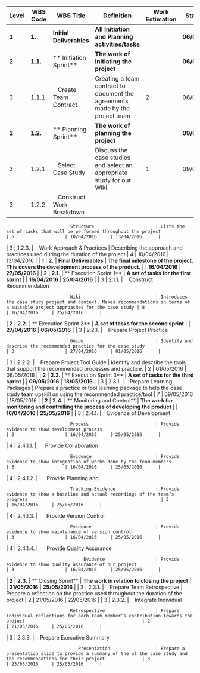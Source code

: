| **Level** | **WBS Code** | **WBS Title**                  | **Definition**                                                                                                                    | **Work Estimation** | **Start Date** | **Finish Date** |
|-----------|--------------|--------------------------------|-----------------------------------------------------------------------------------------------------------------------------------|---------------------|----------------|-----------------|
| **1**     | **1.**       | **Initial Deliverables**       | **All Initiation and Planning activities/tasks**                                                                                  |                     | **06/04/2016** | **15/04/2016**  |
| **2**     | **1.1.**     | ** Initiation Sprint**         | **The work of initiating the project**                                                                                            |                     | **06/04/2016** | **08/04/2016**  |
| 3         | 1.1.1.       |    Create Team Contract        | Creating a team contract to document the agreements made by the project team                                                      | 2                   | 06/04/2016     | 08/04/2016      |
| **2**     | **1.2.**     | ** Planning Sprint**           | **The work of planning the project**                                                                                              |                     | **09/04/2016** | **13/04/2016**  |
| 3         | 1.2.1.       |    Select Case Study           | Discuss the case studies and select an appropriate study for our Wiki                                                             | 1                   | 09/04/2016     | 10/04/2016      |
| 3         | 1.2.2.       |    Construct Work Breakdown    
                                                            
                            Structure                       | Lists the set of tasks that will be performed throughout the project                                                              | 5                   | 10/04/2016     | 13/04/2016      |
| 3         | 1.2.3.       |    Work Approach & Practices   | Describing the approach and practices used during the duration of the project                                                     | 4                   | 10/04/2016     | 13/04/2016      |
| **1**     | **2.**       | **Final Deliverables**         | **The final milestone of the project. This covers the development process of the product.**                                       |                     | **16/04/2016** | **27/05/2016**  |
| **2**     | **2.1.**     | ** Execution Sprint 1**        | **A set of tasks for the first sprint**                                                                                           |                     | **16/04/2016** | **25/04/2016**  |
| 3         | 2.1.1.       |    Construct Recommendation    
                                                            
                            Wiki                            | Introduces the case study project and context. Makes recommendations in terms of a suitable project approaches for the case study | 8                   | 16/04/2016     | 25/04/2016      |
| **2**     | **2.2.**     | ** Execution Sprint 2**        | **A set of tasks for the second sprint**                                                                                          |                     | **27/04/2016** | **06/05/2016**  |
| 3         | 2.2.1.       |    Prepare Project Practice    
                                                            
                            Guide                           | Identify and describe the recommended practice for the case study                                                                 | 3                   | 27/04/2016     | 01/05/2016      |
| 3         | 2.2.2.       |    Prepare Project Tool Guide  | Identify and describe the tools that support the recommended processes and practice.                                              | 2                   | 01/05/2016     | 06/05/2016      |
| **2**     | **2.3.**     | ** Execution Sprint 3**        | **A set of tasks for the third sprint**                                                                                           |                     | **09/05/2016** | **18/05/2016**  |
| 3         | 2.3.1.       |    Prepare Learning Packages   | Prepare a practice or tool learning package to help the case study team upskill on using the recommended practice/tool            | 7                   | 09/05/2016     | 18/05/2016      |
| **2**     | **2.4.**     | ** Monitoring and Control**    | **The work for monitoring and controlling the process of developing the product**                                                 |                     | **16/04/2016** | **25/05/2016**  |
| 3         | 2.4.1.       |    Evidence of Development     
                                                            
                            Process                         | Provide evidence to show development process                                                                                      | 3                   | 16/04/2016     | 25/05/2016      |
| 4         | 2.4.1.1.     |      Provide Collaboration     
                                                            
                            Evidence                        | Provide evidence to show integration of works done by the team members                                                            | 3                   | 16/04/2016     | 25/05/2016      |
| 4         | 2.4.1.2.     |      Provide Planning and      
                                                            
                            Tracking Evidence               | Provide evidence to show a baseline and actual recordings of the team’s progress                                                  | 3                   | 16/04/2016     | 25/05/2016      |
| 4         | 2.4.1.3.     |      Provide Version Control   
                                                            
                            Evidence                        | Provide evidence to show maintenance of version control                                                                           | 3                   | 16/04/2016     | 25/05/2016      |
| 4         | 2.4.1.4.     |      Provide Quality Assurance 
                                                            
                                 Evidence                   | Provide evidence to show quality assurance of our project                                                                         | 3                   | 16/04/2016     | 25/05/2016      |
| **2**     | **2.3.**     | ** Closing Sprint**            | **The work in relation to closing the project**                                                                                   |                     | **21/05/2016** | **25/05/2016**  |
| 3         | 2.3.1.       |    Prepare Team Retrospective  | Prepare a reflection on the practice used throughout the duration of the project                                                  | 2                   | 21/05/2016     | 22/05/2016      |
| 3         | 2.3.2.       |    Integrate Individual        
                                                            
                            Retrospective                   | Prepare individual reflections for each team member’s contribution towards the project                                            | 2                   | 21/05/2016     | 25/05/2016      |
| 3         | 2.3.3.       |    Prepare Executive Summary   
                                                            
                               Presentation                 | Prepare a presentation slide to provide a summary of the of the case study and the recommendations for their project              | 3                   | 23/05/2016     | 25/05/2016      |
